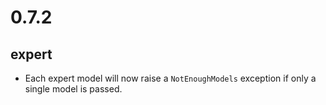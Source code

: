 # 0.7.2

## expert

- Each expert model will now raise a `NotEnoughModels` exception if only a single model is passed.
